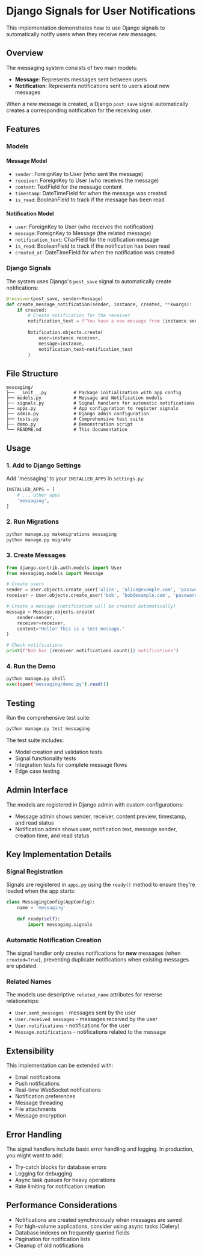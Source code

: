 # Django Signals for User Notifications

This implementation demonstrates how to use Django signals to automatically notify users when they receive new messages.

## Overview

The messaging system consists of two main models:
- **Message**: Represents messages sent between users
- **Notification**: Represents notifications sent to users about new messages

When a new message is created, a Django `post_save` signal automatically creates a corresponding notification for the receiving user.

## Features

### Models

#### Message Model
- `sender`: ForeignKey to User (who sent the message)
- `receiver`: ForeignKey to User (who receives the message)
- `content`: TextField for the message content
- `timestamp`: DateTimeField for when the message was created
- `is_read`: BooleanField to track if the message has been read

#### Notification Model
- `user`: ForeignKey to User (who receives the notification)
- `message`: ForeignKey to Message (the related message)
- `notification_text`: CharField for the notification message
- `is_read`: BooleanField to track if the notification has been read
- `created_at`: DateTimeField for when the notification was created

### Django Signals

The system uses Django's `post_save` signal to automatically create notifications:

```python
@receiver(post_save, sender=Message)
def create_message_notification(sender, instance, created, **kwargs):
    if created:
        # Create notification for the receiver
        notification_text = f"You have a new message from {instance.sender.username}"
        
        Notification.objects.create(
            user=instance.receiver,
            message=instance,
            notification_text=notification_text
        )
```

## File Structure

```
messaging/
├── __init__.py          # Package initialization with app config
├── models.py            # Message and Notification models
├── signals.py           # Signal handlers for automatic notifications
├── apps.py              # App configuration to register signals
├── admin.py             # Django admin configuration
├── tests.py             # Comprehensive test suite
├── demo.py              # Demonstration script
└── README.md            # This documentation
```

## Usage

### 1. Add to Django Settings

Add 'messaging' to your `INSTALLED_APPS` in `settings.py`:

```python
INSTALLED_APPS = [
    # ... other apps
    'messaging',
]
```

### 2. Run Migrations

```bash
python manage.py makemigrations messaging
python manage.py migrate
```

### 3. Create Messages

```python
from django.contrib.auth.models import User
from messaging.models import Message

# Create users
sender = User.objects.create_user('alice', 'alice@example.com', 'password')
receiver = User.objects.create_user('bob', 'bob@example.com', 'password')

# Create a message (notification will be created automatically)
message = Message.objects.create(
    sender=sender,
    receiver=receiver,
    content="Hello! This is a test message."
)

# Check notifications
print(f"Bob has {receiver.notifications.count()} notifications")
```

### 4. Run the Demo

```bash
python manage.py shell
exec(open('messaging/demo.py').read())
```

## Testing

Run the comprehensive test suite:

```bash
python manage.py test messaging
```

The test suite includes:
- Model creation and validation tests
- Signal functionality tests
- Integration tests for complete message flows
- Edge case testing

## Admin Interface

The models are registered in Django admin with custom configurations:
- Message admin shows sender, receiver, content preview, timestamp, and read status
- Notification admin shows user, notification text, message sender, creation time, and read status

## Key Implementation Details

### Signal Registration

Signals are registered in `apps.py` using the `ready()` method to ensure they're loaded when the app starts:

```python
class MessagingConfig(AppConfig):
    name = 'messaging'
    
    def ready(self):
        import messaging.signals
```

### Automatic Notification Creation

The signal handler only creates notifications for **new** messages (when `created=True`), preventing duplicate notifications when existing messages are updated.

### Related Names

The models use descriptive `related_name` attributes for reverse relationships:
- `User.sent_messages` - messages sent by the user
- `User.received_messages` - messages received by the user
- `User.notifications` - notifications for the user
- `Message.notifications` - notifications related to the message

## Extensibility

This implementation can be extended with:
- Email notifications
- Push notifications
- Real-time WebSocket notifications
- Notification preferences
- Message threading
- File attachments
- Message encryption

## Error Handling

The signal handlers include basic error handling and logging. In production, you might want to add:
- Try-catch blocks for database errors
- Logging for debugging
- Async task queues for heavy operations
- Rate limiting for notification creation

## Performance Considerations

- Notifications are created synchronously when messages are saved
- For high-volume applications, consider using async tasks (Celery)
- Database indexes on frequently queried fields
- Pagination for notification lists
- Cleanup of old notifications

